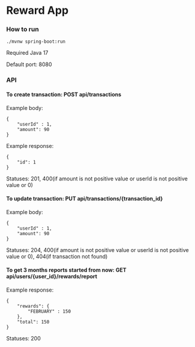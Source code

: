 # Reward App

### How to run
```
./mvnw spring-boot:run
```
Required Java 17

Default port: 8080

### API
#### To create transaction: POST api/transactions

Example body:
```
{
    "userId" : 1,
    "amount": 90
}
```

Example response:
```
{
    "id": 1
}
```

Statuses: 201, 400(if amount is not positive value or userId is not positive value or 0)

#### To update transaction: PUT api/transactions/{transaction_id}

Example body:
```
{
    "userId" : 1,
    "amount": 90
}
```

Statuses: 204, 400(if amount is not positive value or userId is not positive value or 0), 404(if transaction not found)


#### To get 3 months reports started from now: GET api/users/{user_id}/rewards/report

Example response:

```
{
    "rewards": {
        "FEBRUARY" : 150
    },
    "total": 150
}
```

Statuses: 200

